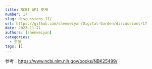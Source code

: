 ```yaml
---
title: NCBI API 使用
number: 17
slug: discussions-17/
url: https://github.com/shenweiyan/Digital-Garden/discussions/17
date: 2023-11-21
authors: [shenweiyan]
categories: 
  - 生信
tags: []
---
```


参考：https://www.ncbi.nlm.nih.gov/books/NBK25499/

<script src="https://giscus.app/client.js"
	data-repo="shenweiyan/Digital-Garden"
	data-repo-id="R_kgDOKgxWlg"
	data-mapping="number"
	data-term="17"
	data-reactions-enabled="1"
	data-emit-metadata="0"
	data-input-position="bottom"
	data-theme="light"
	data-lang="zh-CN"
	crossorigin="anonymous"
	async>
</script>
